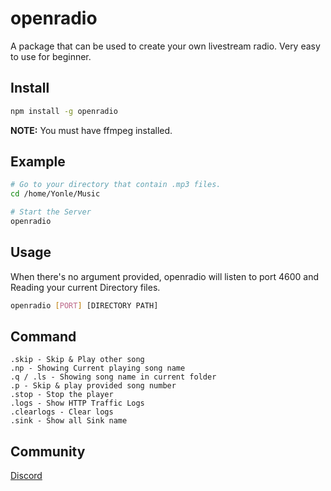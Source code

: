 # openradio
A package that can be used to create your own livestream radio. Very easy to use for beginner.

## Install
```bash
npm install -g openradio
```
**NOTE:** You must have ffmpeg installed.
## Example
```bash
# Go to your directory that contain .mp3 files.
cd /home/Yonle/Music

# Start the Server
openradio
```

## Usage
When there's no argument provided, openradio will listen to port 4600 and Reading your current Directory files.
```bash
openradio [PORT] [DIRECTORY PATH]
```

## Command
```
.skip - Skip & Play other song
.np - Showing Current playing song name
.q / .ls - Showing song name in current folder
.p - Skip & play provided song number
.stop - Stop the player
.logs - Show HTTP Traffic Logs
.clearlogs - Clear logs
.sink - Show all Sink name
```
## Community
[Discord](https://discord.gg/9S3ZCDR)
